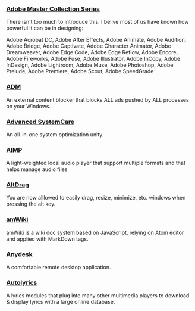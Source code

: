 ### [Adobe Master Collection Series](https://www.adobe.com/creativecloud.html)

There isn't too much to introduce this. I belive most of us have known how powerful it can be in designing:

Adobe Acrobat DC, Adobe After Effects, Adobe Animate, Adobe Audition, Adobe Bridge, Adobe Captivate, Adobe Character Animator, Adobe Dreamweaver, Adobe Edge Code, Adobe Edge Reflow, Adobe Encore, Adobe Fireworks, Adobe Fuse, Adobe Illustrator, Adobe InCopy, Adobe InDesign, Adobe Lightroom, Adobe Muse, Adobe Photoshop, Adobe Prelude, Adobe Premiere, Adobe Scout, Adobe SpeedGrade

### [ADM](http://www.admflt.com/)

An external content blocker that blocks ALL ads pushed by ALL processes on your Windows.

### [Advanced SystemCare](http://www.iobit.com/en/advancedsystemcarefree.php)

An all-in-one system optimization unity.

### [AIMP](http://www.aimp.ru/)

A light-weighted local audio player that support multiple formats and that helps manage audio files

### [AltDrag](https://stefansundin.github.io/altdrag/)

You are now alllowed to easily drag, resize, minimize, etc. windows when pressing the alt key.

### [amWiki](https://amwiki.xf09.net/)

amWiki is a wiki doc system based on JavaScript, relying on Atom editor and applied with MarkDown tags.

### [Anydesk](http://anydesk.com/)

A comfortable remote desktop application.

### [Autolyrics](http://www.autolyric.com/)

A lyrics modules that plug into many other multimedia players to download & display lyrics with a large online database.

